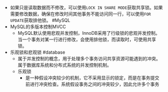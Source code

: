 - 如果只是读取数据而不修改，可以使用`LOCK IN SHARE MODE`获取共享锁。如果需要修改数据，确保在修改时间其他事务不能访问同一行，可以使用`FOR UPDATE`获取排他锁。 #MySQL
- MySQL的多版本控制MVCC
	- MySQL默认使用悲观并发控制，InnoDB采用了行级锁的悲观并发控制。当一个事务对某一行进行修改，会使用排他锁，而读取时，可使用共享锁。
- 乐观锁和悲观锁 #database
	- 属于并发控制的概念，用于处理多个事务访问共享资源可能遇到的冲突。属于数据库系统和分布式系统的并发控制机制。
	- 乐观锁
		- 是一种假设冲突较少的机制，它不采用显示的锁定，而是在事务提交前进行冲突检查。系统假设事务之间的冲突较少，因此允许多个事务